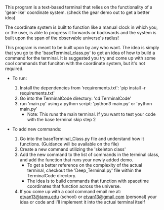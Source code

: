 This program is a text-based terminal that relies on the functionality of a 'gear-like' coordinate system. (check the gear demo out to get a better idea)

The coordinate system is built to function like a manual clock in which you, or the user, is able to progress it forwards or backwards and the system is built upon the span of the observable universe's radius!

This program is meant to be built upon by any who want. The idea is simply that you go to the 'baseTerminal_class.py' to get an idea of how to build a command for the terminal. It is suggested you try and come up with some cool commands that funciton with the coordinate system, but it's not required.

* To run:
    1. Install the dependencies from 'requirements.txt': 'pip install -r requirements.txt'
    2. Go into the TerminalCode directory: 'cd TerminalCode'
    3. run 'main.py' using a python script: 'python3 main.py' or 'python main.py'
        * Note: This runs the main terminal. If you want to test your code with the base terminal skip step 2

* To add new commands:
    1. Go into the baseTerminal_Class.py file and understand how it functions. (Guidance will be available on the file)
    2. Create a new command utilizing the 'skeleton class'
    3. Add the new command to the list of commands in the terminal class, and add the function that runs your newly added demo.
        * To get a better reference on the complexity of the actual terminal, checkout the 'Deep_Terminal.py' file within the TerminalCode directory.
        * The idea is to build commands that function with spacetime coordinates that function across the universe.
    4. If you come up with a cool command email me at: etvan13@tamu.edu (school) or etvan13@gmail.com (personal) your idea or code and I'll implement it into the actual terminal itself
